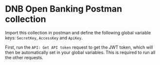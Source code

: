 # DNB Open Banking Postman collection

Import this collection in postman and define the following global variable keys: `SecretKey`, `AccessKey` and `ApiKey`.

First, run the `API: Get API token` request to get the JWT token, which will then be automatically set in your global variables. This is required to run all the other requests.
